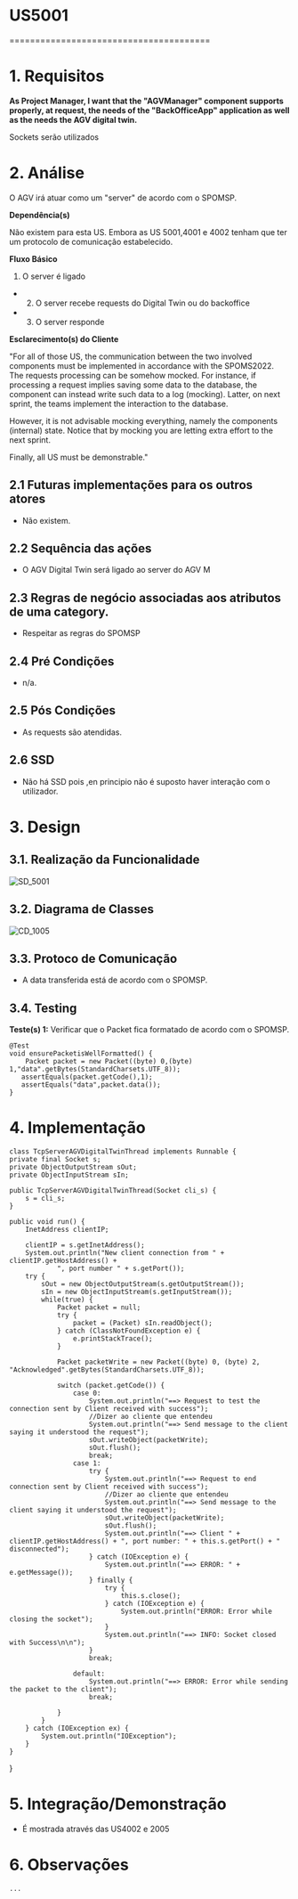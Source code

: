 # US5001
=======================================


# 1. Requisitos

**As Project Manager, I want that the "AGVManager" component supports properly, at request, the needs of the "BackOfficeApp" application as well as the needs the AGV digital twin.**

Sockets serão utilizados

# 2. Análise

O AGV irá atuar como um "server" de acordo com o SPOMSP.

**Dependência(s)**

Não existem para esta US. Embora as US 5001,4001 e 4002 tenham que ter um protocolo de comunicação estabelecido. 

**Fluxo Básico**

1. O server é ligado

- 2. O server recebe requests do Digital Twin ou do backoffice

- 3. O server responde

**Esclarecimento(s) do Cliente**




"For all of those US, the communication between the two involved components must be implemented in accordance with the SPOMS2022. The requests processing can be somehow mocked. For instance, if processing a request implies saving some data to the database, the component can instead write such data to a log (mocking). Latter, on next sprint, the teams implement the interaction to the database.

However, it is not advisable mocking everything, namely the components (internal) state. Notice that by mocking you are letting extra effort to the next sprint.

Finally, all US must be demonstrable."


## 2.1 Futuras implementações para os outros atores

* Não existem.

## 2.2 Sequência das ações

* O AGV Digital Twin será ligado ao server do AGV M

## 2.3 Regras de negócio associadas aos atributos de uma category.

* Respeitar as regras do SPOMSP

## 2.4 Pré Condições

* n/a.

## 2.5 Pós Condições

* As requests são atendidas.

## 2.6 SSD

* Não há SSD pois ,en principio não é suposto haver interação com o utilizador.
# 3. Design

## 3.1. Realização da Funcionalidade

![SD_5001](Diagramas/US5001_SD.svg)


## 3.2. Diagrama de Classes

![CD_1005](Diagramas/US5001_CD.svg)


## 3.3. Protoco de Comunicação

* A data transferida está de acordo com o SPOMSP.


## 3.4. Testing

**Teste(s) 1:** Verificar que o Packet fica formatado de acordo com o SPOMSP.

    @Test
    void ensurePacketisWellFormatted() {
        Packet packet = new Packet((byte) 0,(byte) 1,"data".getBytes(StandardCharsets.UTF_8));
       assertEquals(packet.getCode(),1);
       assertEquals("data",packet.data());
    }


# 4. Implementação
    class TcpServerAGVDigitalTwinThread implements Runnable {
    private final Socket s;
    private ObjectOutputStream sOut;
    private ObjectInputStream sIn;

    public TcpServerAGVDigitalTwinThread(Socket cli_s) {
        s = cli_s;
    }

    public void run() {
        InetAddress clientIP;

        clientIP = s.getInetAddress();
        System.out.println("New client connection from " + clientIP.getHostAddress() +
                ", port number " + s.getPort());
        try {
            sOut = new ObjectOutputStream(s.getOutputStream());
            sIn = new ObjectInputStream(s.getInputStream());
            while(true) {
                Packet packet = null;
                try {
                    packet = (Packet) sIn.readObject();
                } catch (ClassNotFoundException e) {
                    e.printStackTrace();
                }

                Packet packetWrite = new Packet((byte) 0, (byte) 2, "Acknowledged".getBytes(StandardCharsets.UTF_8));

                switch (packet.getCode()) {
                    case 0:
                        System.out.println("==> Request to test the connection sent by Client received with success");
                        //Dizer ao cliente que entendeu
                        System.out.println("==> Send message to the client saying it understood the request");
                        sOut.writeObject(packetWrite);
                        sOut.flush();
                        break;
                    case 1:
                        try {
                            System.out.println("==> Request to end connection sent by Client received with success");
                            //Dizer ao cliente que entendeu
                            System.out.println("==> Send message to the client saying it understood the request");
                            sOut.writeObject(packetWrite);
                            sOut.flush();
                            System.out.println("==> Client " + clientIP.getHostAddress() + ", port number: " + this.s.getPort() + " disconnected");
                        } catch (IOException e) {
                            System.out.println("==> ERROR: " + e.getMessage());
                        } finally {
                            try {
                                this.s.close();
                            } catch (IOException e) {
                                System.out.println("ERROR: Error while closing the socket");
                            }
                            System.out.println("==> INFO: Socket closed with Success\n\n");
                        }
                        break;

                    default:
                        System.out.println("==> ERROR: Error while sending the packet to the client");
                        break;

                }
            }
        } catch (IOException ex) {
            System.out.println("IOException");
        }
    }

   
}

# 5. Integração/Demonstração

* É mostrada através das US4002 e 2005

# 6. Observações

    ...